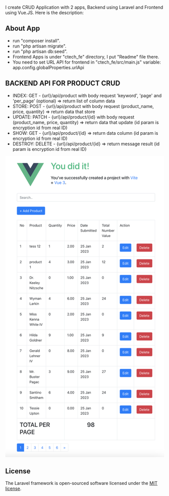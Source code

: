 I create CRUD Application with 2 apps, Backend using Laravel and Frontend using Vue.JS. Here is the description:

## About App

- run "composer install".
- run "php artisan migrate".
- run "php artisan db:seed".
- Frontend Apps is under "ctech_fe" directory, I put "Readme" file there.
- You need to set URL API for frontend in "ctech_fe/src/main.js" variable: app.config.globalProperties.urlApi

## BACKEND API FOR PRODUCT CRUD

- INDEX: GET - {url}/api/product with body request 'keyword', 'page' and 'per_page' (optional)  => return list of column data
- STORE: POST - {url}/api/product with body request (product_name, price, quantity)  => return data that store
- UPDATE: PATCH - {url}/api/product/{id} with body request (product_name, price, quantity)  => return data that update (id param is encryption id from real ID)
- SHOW: GET - {url}/api/product/{id}  => return data column (id param is encryption id from real ID)
- DESTROY: DELETE - {url}/api/product/{id}  => return message result (id param is encryption id from real ID)

![screenshot](sc/sc1.png)

## License

The Laravel framework is open-sourced software licensed under the [MIT license](https://opensource.org/licenses/MIT).

